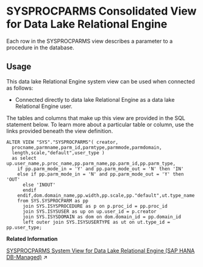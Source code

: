 <!-- loio3be98c1f6c5f10149dafb6e806f30259 -->

# SYSPROCPARMS Consolidated View for Data Lake Relational Engine

Each row in the SYSPROCPARMS view describes a parameter to a procedure in the database.



<a name="loio3be98c1f6c5f10149dafb6e806f30259__section_vwg_vhq_b4b"/>

## Usage

This data lake Relational Engine system view can be used when connected as follows:

-   Connected directly to data lake Relational Engine as a data lake Relational Engine user.



The tables and columns that make up this view are provided in the SQL statement below. To learn more about a particular table or column, use the links provided beneath the view definition.

```
ALTER VIEW "SYS"."SYSPROCPARMS"( creator,
  procname,parmname,parm_id,parmtype,parmmode,parmdomain,
  length,scale,"default",user_type ) 
  as select up.user_name,p.proc_name,pp.parm_name,pp.parm_id,pp.parm_type,
    if pp.parm_mode_in = 'Y' and pp.parm_mode_out = 'N' then 'IN'
    else if pp.parm_mode_in = 'N' and pp.parm_mode_out = 'Y' then 'OUT'
      else 'INOUT'
      endif
    endif,dom.domain_name,pp.width,pp.scale,pp."default",ut.type_name
    from SYS.SYSPROCPARM as pp
      join SYS.ISYSPROCEDURE as p on p.proc_id = pp.proc_id
      join SYS.ISYSUSER as up on up.user_id = p.creator
      join SYS.ISYSDOMAIN as dom on dom.domain_id = pp.domain_id
      left outer join SYS.ISYSUSERTYPE as ut on ut.type_id = pp.user_type;
```

**Related Information**  


[SYSPROCPARMS System View for Data Lake Relational Engine (SAP HANA DB-Managed)](https://help.sap.com/viewer/a898e08b84f21015969fa437e89860c8/2024_1_QRC/en-US/2eaba61c7575405ab7b5fbee219298ad.html "Each row in the SYSPROCPARMS view describes a parameter to a procedure in the database.") :arrow_upper_right:

